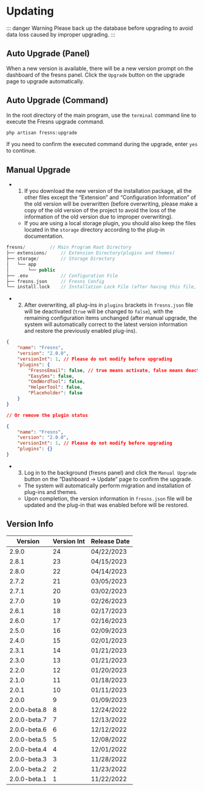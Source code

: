# Updating

::: danger Warning
Please back up the database before upgrading to avoid data loss caused by improper upgrading.
:::

## Auto Upgrade (Panel)

When a new version is available, there will be a new version prompt on the dashboard of the fresns panel. Click the `Upgrade` button on the upgrade page to upgrade automatically.

## Auto Upgrade (Command)

In the root directory of the main program, use the `terminal` command line to execute the Fresns upgrade command.

```php
php artisan fresns:upgrade
```

If you need to confirm the executed command during the upgrade, enter `yes` to continue.

## Manual Upgrade

- 1. If you download the new version of the installation package, all the other files except the “Extension” and “Configuration Information” of the old version will be overwritten (before overwriting, please make a copy of the old version of the project to avoid the loss of the information of the old version due to improper overwriting).
    - If you are using a local storage plugin, you should also keep the files located in the `storage` directory according to the plug-in documentation.

```php
fresns/         // Main Program Root Directory
├── extensions/     // Extension Directory(plugins and themes)
├── storage/        // Storage Directory
│   └── app
│       └── public
├── .env            // Configuration File
├── fresns.json     // Fresns Config
└── install.lock    // Installation Lock File (after having this file, it is forbidden to execute the installation again)
```

- 2. After overwriting, all plug-ins in `plugins` brackets in `fresns.json` file will be deactivated (`true` will be changed to `false`), with the remaining configuration items unchanged (after manual upgrade, the system will automatically correct to the latest version information and restore the previously enabled plug-ins).

```json
{
    "name": "Fresns",
    "version": "2.0.0",
    "versionInt": 1, // Please do not modify before upgrading
    "plugins": {
        "FresnsEmail": false, // true means activate, false means deactivate
        "EasySms": false,
        "CmdWordTool": false,
        "HelperTool": false,
        "Placeholder": false
    }
}

// Or remove the plugin status

{
    "name": "Fresns",
    "version": "2.0.0",
    "versionInt": 1, // Please do not modify before upgrading
    "plugins": {}
}
```

- 3. Log in to the background (fresns panel) and click the `Manual Upgrade` button on the “Dashboard -> Update” page to confirm the upgrade.
    - The system will automatically perform migration and installation of plug-ins and themes.
    - Upon completion, the version information in `fresns.json` file will be updated and the plug-in that was enabled before will be restored.

## Version Info

| Version | Version Int | Release Date |
| --- | --- | --- |
| 2.9.0 | 24 | 04/22/2023 |
| 2.8.1 | 23 | 04/15/2023 |
| 2.8.0 | 22 | 04/14/2023 |
| 2.7.2 | 21 | 03/05/2023 |
| 2.7.1 | 20 | 03/02/2023 |
| 2.7.0 | 19 | 02/26/2023 |
| 2.6.1 | 18 | 02/17/2023 |
| 2.6.0 | 17 | 02/16/2023 |
| 2.5.0 | 16 | 02/09/2023 |
| 2.4.0 | 15 | 02/01/2023 |
| 2.3.1 | 14 | 01/21/2023 |
| 2.3.0 | 13 | 01/21/2023 |
| 2.2.0 | 12 | 01/20/2023 |
| 2.1.0 | 11 | 01/18/2023 |
| 2.0.1 | 10 | 01/11/2023 |
| 2.0.0 | 9 | 01/09/2023 |
| 2.0.0-beta.8 | 8 | 12/24/2022 |
| 2.0.0-beta.7 | 7 | 12/13/2022 |
| 2.0.0-beta.6 | 6 | 12/12/2022 |
| 2.0.0-beta.5 | 5 | 12/08/2022 |
| 2.0.0-beta.4 | 4 | 12/01/2022 |
| 2.0.0-beta.3 | 3 | 11/28/2022 |
| 2.0.0-beta.2 | 2 | 11/23/2022 |
| 2.0.0-beta.1 | 1 | 11/22/2022 |
